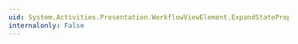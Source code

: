 ```yaml
---
uid: System.Activities.Presentation.WorkflowViewElement.ExpandStateProperty
internalonly: False
---
```

